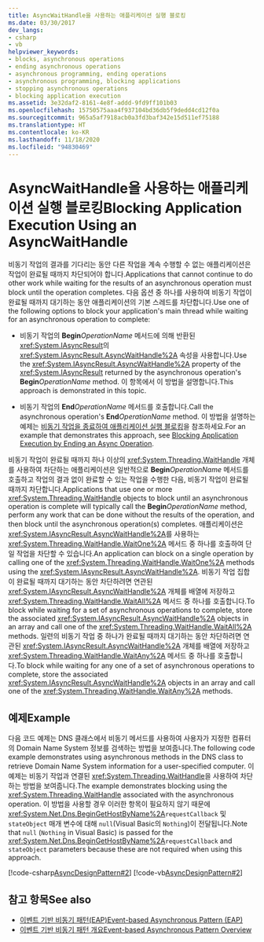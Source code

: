 ```yaml
---
title: AsyncWaitHandle을 사용하는 애플리케이션 실행 블로킹
ms.date: 03/30/2017
dev_langs:
- csharp
- vb
helpviewer_keywords:
- blocks, asynchronous operations
- ending asynchronous operations
- asynchronous programming, ending operations
- asynchronous programming, blocking applications
- stopping asynchronous operations
- blocking application execution
ms.assetid: 3e32daf2-8161-4e8f-addd-9fd9ff101b03
ms.openlocfilehash: 15750575aaa4f937104bd36db5f9dedd4cd12f0a
ms.sourcegitcommit: 965a5af7918acb0a3fd3baf342e15d511ef75188
ms.translationtype: HT
ms.contentlocale: ko-KR
ms.lasthandoff: 11/18/2020
ms.locfileid: "94830469"
---
```

# <a name="blocking-application-execution-using-an-asyncwaithandle"></a><span data-ttu-id="00043-102">AsyncWaitHandle을 사용하는 애플리케이션 실행 블로킹</span><span class="sxs-lookup"><span data-stu-id="00043-102">Blocking Application Execution Using an AsyncWaitHandle</span></span>
<span data-ttu-id="00043-103">비동기 작업의 결과를 기다리는 동안 다른 작업을 계속 수행할 수 없는 애플리케이션은 작업이 완료될 때까지 차단되어야 합니다.</span><span class="sxs-lookup"><span data-stu-id="00043-103">Applications that cannot continue to do other work while waiting for the results of an asynchronous operation must block until the operation completes.</span></span> <span data-ttu-id="00043-104">다음 옵션 중 하나를 사용하여 비동기 작업이 완료될 때까지 대기하는 동안 애플리케이션의 기본 스레드를 차단합니다.</span><span class="sxs-lookup"><span data-stu-id="00043-104">Use one of the following options to block your application's main thread while waiting for an asynchronous operation to complete:</span></span>  
  
- <span data-ttu-id="00043-105">비동기 작업의 **Begin**_OperationName_ 메서드에 의해 반환된 <xref:System.IAsyncResult>의 <xref:System.IAsyncResult.AsyncWaitHandle%2A> 속성을 사용합니다.</span><span class="sxs-lookup"><span data-stu-id="00043-105">Use the <xref:System.IAsyncResult.AsyncWaitHandle%2A> property of the <xref:System.IAsyncResult> returned by the asynchronous operation's **Begin**_OperationName_ method.</span></span> <span data-ttu-id="00043-106">이 항목에서 이 방법을 설명합니다.</span><span class="sxs-lookup"><span data-stu-id="00043-106">This approach is demonstrated in this topic.</span></span>  
  
- <span data-ttu-id="00043-107">비동기 작업의 **End**_OperationName_ 메서드를 호출합니다.</span><span class="sxs-lookup"><span data-stu-id="00043-107">Call the asynchronous operation's **End**_OperationName_ method.</span></span> <span data-ttu-id="00043-108">이 방법을 설명하는 예제는 [비동기 작업을 종료하여 애플리케이션 실행 블로킹](blocking-application-execution-by-ending-an-async-operation.md)을 참조하세요.</span><span class="sxs-lookup"><span data-stu-id="00043-108">For an example that demonstrates this approach, see [Blocking Application Execution by Ending an Async Operation](blocking-application-execution-by-ending-an-async-operation.md).</span></span>  
  
 <span data-ttu-id="00043-109">비동기 작업이 완료될 때까지 하나 이상의 <xref:System.Threading.WaitHandle> 개체를 사용하여 차단하는 애플리케이션은 일반적으로 **Begin**_OperationName_ 메서드를 호출하고 작업의 결과 없이 완료할 수 있는 작업을 수행한 다음, 비동기 작업이 완료될 때까지 차단합니다.</span><span class="sxs-lookup"><span data-stu-id="00043-109">Applications that use one or more <xref:System.Threading.WaitHandle> objects to block until an asynchronous operation is complete will typically call the **Begin**_OperationName_ method, perform any work that can be done without the results of the operation, and then block until the asynchronous operation(s) completes.</span></span> <span data-ttu-id="00043-110">애플리케이션은 <xref:System.IAsyncResult.AsyncWaitHandle%2A>를 사용하는 <xref:System.Threading.WaitHandle.WaitOne%2A> 메서드 중 하나를 호출하여 단일 작업을 차단할 수 있습니다.</span><span class="sxs-lookup"><span data-stu-id="00043-110">An application can block on a single operation by calling one of the <xref:System.Threading.WaitHandle.WaitOne%2A> methods using the <xref:System.IAsyncResult.AsyncWaitHandle%2A>.</span></span> <span data-ttu-id="00043-111">비동기 작업 집합이 완료될 때까지 대기하는 동안 차단하려면 연관된 <xref:System.IAsyncResult.AsyncWaitHandle%2A> 개체를 배열에 저장하고 <xref:System.Threading.WaitHandle.WaitAll%2A> 메서드 중 하나를 호출합니다.</span><span class="sxs-lookup"><span data-stu-id="00043-111">To block while waiting for a set of asynchronous operations to complete, store the associated <xref:System.IAsyncResult.AsyncWaitHandle%2A> objects in an array and call one of the <xref:System.Threading.WaitHandle.WaitAll%2A> methods.</span></span> <span data-ttu-id="00043-112">일련의 비동기 작업 중 하나가 완료될 때까지 대기하는 동안 차단하려면 연관된 <xref:System.IAsyncResult.AsyncWaitHandle%2A> 개체를 배열에 저장하고 <xref:System.Threading.WaitHandle.WaitAny%2A> 메서드 중 하나를 호출합니다.</span><span class="sxs-lookup"><span data-stu-id="00043-112">To block while waiting for any one of a set of asynchronous operations to complete, store the associated <xref:System.IAsyncResult.AsyncWaitHandle%2A> objects in an array and call one of the <xref:System.Threading.WaitHandle.WaitAny%2A> methods.</span></span>  
  
## <a name="example"></a><span data-ttu-id="00043-113">예제</span><span class="sxs-lookup"><span data-stu-id="00043-113">Example</span></span>  
 <span data-ttu-id="00043-114">다음 코드 예제는 DNS 클래스에서 비동기 메서드를 사용하여 사용자가 지정한 컴퓨터의 Domain Name System 정보를 검색하는 방법을 보여줍니다.</span><span class="sxs-lookup"><span data-stu-id="00043-114">The following code example demonstrates using asynchronous methods in the DNS class to retrieve Domain Name System information for a user-specified computer.</span></span> <span data-ttu-id="00043-115">이 예제는 비동기 작업과 연결된 <xref:System.Threading.WaitHandle>을 사용하여 차단하는 방법을 보여줍니다.</span><span class="sxs-lookup"><span data-stu-id="00043-115">The example demonstrates blocking using the <xref:System.Threading.WaitHandle> associated with the asynchronous operation.</span></span> <span data-ttu-id="00043-116">이 방법을 사용할 경우 이러한 항목이 필요하지 않기 때문에 <xref:System.Net.Dns.BeginGetHostByName%2A>`requestCallback` 및 `stateObject` 매개 변수에 대해 `null`(Visual Basic의 `Nothing`)이 전달됩니다.</span><span class="sxs-lookup"><span data-stu-id="00043-116">Note that `null` (`Nothing` in Visual Basic) is passed for the <xref:System.Net.Dns.BeginGetHostByName%2A>`requestCallback` and `stateObject` parameters because these are not required when using this approach.</span></span>  
  
 [!code-csharp[AsyncDesignPattern#2](../../../samples/snippets/csharp/VS_Snippets_CLR/AsyncDesignPattern/CS/Async_EndBlockWait.cs#2)]
 [!code-vb[AsyncDesignPattern#2](../../../samples/snippets/visualbasic/VS_Snippets_CLR/AsyncDesignPattern/VB/Async_EndBlockWait.vb#2)]  
  
## <a name="see-also"></a><span data-ttu-id="00043-117">참고 항목</span><span class="sxs-lookup"><span data-stu-id="00043-117">See also</span></span>

- [<span data-ttu-id="00043-118">이벤트 기반 비동기 패턴(EAP)</span><span class="sxs-lookup"><span data-stu-id="00043-118">Event-based Asynchronous Pattern (EAP)</span></span>](event-based-asynchronous-pattern-eap.md)
- [<span data-ttu-id="00043-119">이벤트 기반 비동기 패턴 개요</span><span class="sxs-lookup"><span data-stu-id="00043-119">Event-based Asynchronous Pattern Overview</span></span>](event-based-asynchronous-pattern-overview.md)

